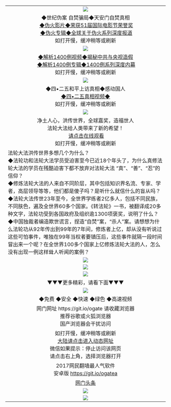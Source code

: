 <table>
  <tr>
    <td align=center><img src="https://raw.githubusercontent.com/wnel2017/ku/master/huang.jpg" /></td>
  </tr>
  <tr>
<td align=center>◆世纪伪案  自焚骗局◆天安门自焚真相<br/>
  <a href="https://s3.ap-south-1.amazonaws.com/ogatem/oGate.htm?c816712&from=wnel">◆伪火影片◆荣获51届国际电影节荣誉奖</a><br/>
  <a href="https://s3.ap-south-1.amazonaws.com/ogatem/oGate.htm?http%3A%2F%2F112%2Fmh%2Fpackages%2Fzifen%2F&from=wnel">◆伪火专辑◆全球关于伪火系列深度报道</a><br/>
   如打开慢，缓冲稍等或刷新<br/>
    </tr>
  <tr>
<td align=center><img src="https://raw.githubusercontent.com/wnel2017/ku/master/%E4%BC%AA%E7%81%AB.jpg" /></td>
  </tr>
  <tr>
      <td align=center>
<a href="https://s3.ap-south-1.amazonaws.com/ogatem/oGate.htm?c816697&from=wnel">◆解析1400例视频◆揭秘中共与央视造假</a><br/>
 <a href="https://s3.ap-south-1.amazonaws.com/ogatem/oGate.htm?http%3A%2F%2F112%2Fmh%2Fpackages%2F1400%2F&from=wnel">◆解析1400例专辑◆1400例系列深度内幕</a><br/>
如打开慢，缓冲稍等或刷新<br/>
  </tr>
  <tr>
  <td align=center><img src="https://raw.githubusercontent.com/wnel2017/ku/master/1400.JPG" /></td>
  </tr>
  <tr>
  <td align=center>◆四•二五和平上访真相◆感动国人<br/>
  <a href="https://s3.ap-south-1.amazonaws.com/ogatem/oGate.htm?c816698&from=wnel">◆四•二五真相视频◆</a><br/>
如打开慢，缓冲稍等或刷新<br/>
  </tr>
  <tr>
     <td align=center><img src="https://raw.githubusercontent.com/wnel2017/ku/master/425.jpg" /></td>
  </tr>
  <tr>
    <td align=center>净土人心，洪传世界，全球嘉奖，造福世人<br/>
    法轮大法给人类带来了新的希望！<br/>
  <a href="https://s3.ap-south-1.amazonaws.com/ogatem/oGate.htm?c816702&from=wnel">请点击在线观看</a><br/>
如打开慢，缓冲稍等或刷新<br/>
  </tr>
  <tr>
     <td align=left>法轮大法洪传世界多想几个为什么？<br/>
◆法轮功和法轮大法学员受迫害至今已近18个年头了，为什么真修法轮大法的学员在残酷迫害下都不放弃对法轮大法
“真”、“善”、“忍”的信仰？<br/>
◆修炼法轮大法的人来自不同阶层，其中包括知识界名流、专家、学者，高层领导等等，他们都是傻子吗？是听什么就信什么的盲从吗？<br/>
◆法轮大法传世23年至今，全世界学练者2亿多人，包括不同民族，不同肤色，遍及全世界60多个国家。《转法轮》一书，被翻译成20多种文字，法轮功受到各国政府及组织逾1300项褒奖，说明了什么？<br/>
◆中国独裁者编造欺世谎言，捏造“自焚”案，“杀人”案。请想想为什么法轮功从92年传出到99年的7年间，修炼者上亿，却从没有听说过这些可怕事件，唯独在99年当权者要镇压后，这些事件就隔一段时间冒出来一个呢？在全世界100多个国家上亿修炼法轮大法的人，怎么没有出现一例这样耸人听闻的案例？<br/>
  </tr>
  <tr>
      <td align=center><img src="https://raw.githubusercontent.com/wnel2017/ku/master/洪传2.jpg" /></td>
  </tr>
  <tr>
     <td align=center><img src="https://raw.githubusercontent.com/wnel2017/ku/master/停止迫害.jpg" /></td>
  </tr>
  <tr>
     <td align=center><img src="https://raw.githubusercontent.com/wnel2017/ku/master/停止迫害1.jpg" /></td>
  </tr>
  <tr>
  <tr><td align=center>▼▼▼更多精彩，请看下面▼▼▼<br/>
  </tr>
  <tr>
     <td align=center><img src="https://raw.githubusercontent.com/wnel2017/ku/master/ogate6.jpg" /></td>
  </tr>
  <tr>
   <td align=center>◆免费  ◆安全  ◆快速  ◆绿色  ◆高速视频<br/>
       </td>
  </tr>
  <tr>
   <td align=center>网门网址 https://git.io/ogate 请收藏浏览器<br/>
推荐谷歌或火狐浏览器<br/>
国产浏览器会干扰访问<br/>
    </td>
  </tr>
  <tr>
    <td align=center>
如打开慢，缓冲稍等或刷新<br/>
<a href="https://s3.ap-south-1.amazonaws.com/ogatem/oGate.htm?from=wnel">大陆请点击进入动态网址</a><br/>
微信如果提示：停止访问该网页<br/>
请点击右上角，选择浏览器打开<br/>
    </td>
  </tr>
  <tr>
      <td align=center>
2017网民翻墙最人气软件<br/>
安卓版 <a href="https://raw.githubusercontent.com/ogate/up/master/ogate.apk?og">https://git.io/ogatea</a><br/>
  </tr>
  <tr>
    <td align=center>
<a target="_blank" href="https://s3.ap-south-1.amazonaws.com/ogatem/oGate.htm?ogNews&from=wnel">网门头条</a><br/>
    </td>
  </tr>
  <tr>
    <td align=center><img src="https://cloud.githubusercontent.com/assets/11880933/15631437/70d0a74e-259d-11e6-946f-6237b4b657bd.jpg"/></td>
  </tr>
  <tr>
      <td align=center><img src="https://raw.githubusercontent.com/wnel2017/ku/master/%E4%BD%BF%E7%94%A8%E6%8C%87%E5%8D%971.jpg"/></td>
  </tr>
  <tr>
</table>    

